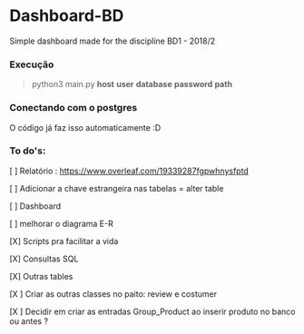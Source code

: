 # Dashboard-BD
Simple dashboard made for the discipline BD1 - 2018/2

### Execução

> python3 main.py **host** **user** **database** **password** **path** 

### Conectando com o postgres

O código já faz isso automaticamente :D

### To do's:

[ ] Relatório : https://www.overleaf.com/19339287fgpwhnysfptd

[ ] Adicionar a chave estrangeira nas tabelas = alter table

[ ] Dashboard

[ ] melhorar o diagrama E-R

[X] Scripts pra facilitar a vida

[X] Consultas SQL

[X] Outras tables

[X ] Criar as outras classes no paito: review e costumer

[X ] Decidir em criar as entradas Group_Product ao inserir produto no banco ou antes ? 


